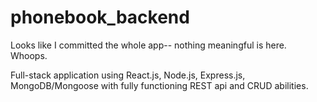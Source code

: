 # phonebook_backend

Looks like I committed the whole app-- nothing meaningful is here. Whoops. 


Full-stack application using React.js, Node.js, Express.js, MongoDB/Mongoose with fully functioning REST api and CRUD abilities. 

